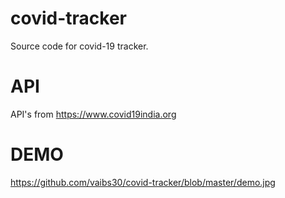 # covid-tracker
Source code for covid-19 tracker.

# API
API's from https://www.covid19india.org

# DEMO
https://github.com/vaibs30/covid-tracker/blob/master/demo.jpg

